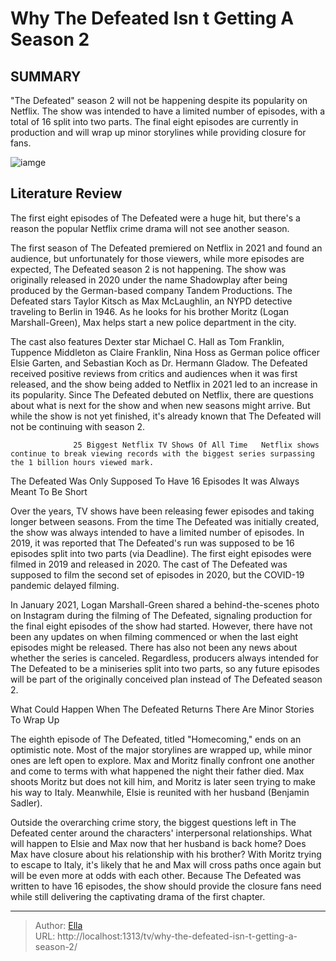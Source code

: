 # Why The Defeated Isn t Getting A Season 2


## SUMMARY 



  &#34;The Defeated&#34; season 2 will not be happening despite its popularity on Netflix.   The show was intended to have a limited number of episodes, with a total of 16 split into two parts.   The final eight episodes are currently in production and will wrap up minor storylines while providing closure for fans.  

![iamge](https://static1.srcdn.com/wordpress/wp-content/uploads/2023/12/the-defeated-on-netflix.jpg)

## Literature Review
The first eight episodes of The Defeated were a huge hit, but there&#39;s a reason the popular Netflix crime drama will not see another season. 




The first season of The Defeated premiered on Netflix in 2021 and found an audience, but unfortunately for those viewers, while more episodes are expected, The Defeated season 2 is not happening. The show was originally released in 2020 under the name Shadowplay after being produced by the German-based company Tandem Productions. The Defeated stars Taylor Kitsch as Max McLaughlin, an NYPD detective traveling to Berlin in 1946. As he looks for his brother Moritz (Logan Marshall-Green), Max helps start a new police department in the city.




The cast also features Dexter star Michael C. Hall as Tom Franklin, Tuppence Middleton as Claire Franklin, Nina Hoss as German police officer Elsie Garten, and Sebastian Koch as Dr. Hermann Gladow. The Defeated received positive reviews from critics and audiences when it was first released, and the show being added to Netflix in 2021 led to an increase in its popularity. Since The Defeated debuted on Netflix, there are questions about what is next for the show and when new seasons might arrive. But while the show is not yet finished, it&#39;s already known that The Defeated will not be continuing with season 2.

                  25 Biggest Netflix TV Shows Of All Time   Netflix shows continue to break viewing records with the biggest series surpassing the 1 billion hours viewed mark.    


 The Defeated Was Only Supposed To Have 16 Episodes 
It was Always Meant To Be Short
         




Over the years, TV shows have been releasing fewer episodes and taking longer between seasons. From the time The Defeated was initially created, the show was always intended to have a limited number of episodes. In 2019, it was reported that The Defeated&#39;s run was supposed to be 16 episodes split into two parts (via Deadline). The first eight episodes were filmed in 2019 and released in 2020. The cast of The Defeated was supposed to film the second set of episodes in 2020, but the COVID-19 pandemic delayed filming.

In January 2021, Logan Marshall-Green shared a behind-the-scenes photo on Instagram during the filming of The Defeated, signaling production for the final eight episodes of the show had started. However, there have not been any updates on when filming commenced or when the last eight episodes might be released. There has also not been any news about whether the series is canceled. Regardless, producers always intended for The Defeated to be a miniseries split into two parts, so any future episodes will be part of the originally conceived plan instead of The Defeated season 2.





 



 What Could Happen When The Defeated Returns 
There Are Minor Stories To Wrap Up
          

The eighth episode of The Defeated, titled &#34;Homecoming,&#34; ends on an optimistic note. Most of the major storylines are wrapped up, while minor ones are left open to explore. Max and Moritz finally confront one another and come to terms with what happened the night their father died. Max shoots Moritz but does not kill him, and Moritz is later seen trying to make his way to Italy. Meanwhile, Elsie is reunited with her husband (Benjamin Sadler).

Outside the overarching crime story, the biggest questions left in The Defeated center around the characters&#39; interpersonal relationships. What will happen to Elsie and Max now that her husband is back home? Does Max have closure about his relationship with his brother? With Moritz trying to escape to Italy, it&#39;s likely that he and Max will cross paths once again but will be even more at odds with each other. Because The Defeated was written to have 16 episodes, the show should provide the closure fans need while still delivering the captivating drama of the first chapter.






---

> Author: [Ella](https://instagram.hk.cn/)  
> URL: http://localhost:1313/tv/why-the-defeated-isn-t-getting-a-season-2/  

